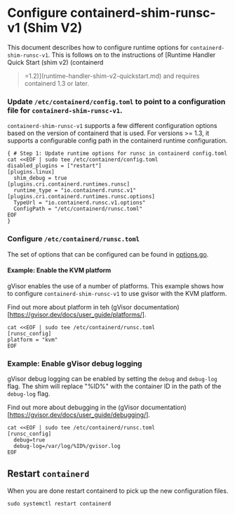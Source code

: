 # Configure containerd-shim-runsc-v1 (Shim V2)

This document describes how to configure runtime options for
`containerd-shim-runsc-v1`.  This is follows on to the instructions of \[Runtime
Handler Quick Start (shim v2) (containerd

> =1.2)](runtime-handler-shim-v2-quickstart.md) and requires containerd 1.3 or
> later.

### Update `/etc/containerd/config.toml` to point to a configuration file for `containerd-shim-runsc-v1`.

`containerd-shim-runsc-v1` supports a few different configuration options based
on the version of containerd that is used. For versions >= 1.3, it supports a
configurable config path in the containerd runtime configuration.

```shell
{ # Step 1: Update runtime options for runsc in containerd config.toml
cat <<EOF | sudo tee /etc/containerd/config.toml
disabled_plugins = ["restart"]
[plugins.linux]
  shim_debug = true
[plugins.cri.containerd.runtimes.runsc]
  runtime_type = "io.containerd.runsc.v1"
[plugins.cri.containerd.runtimes.runsc.options]
  TypeUrl = "io.containerd.runsc.v1.options"
  ConfigPath = "/etc/containerd/runsc.toml"
EOF
}
```

### Configure `/etc/containerd/runsc.toml`

The set of options that can be configured can be found in
[options.go](../pkg/v2/options/options.go).

#### Example: Enable the KVM platform

gVisor enables the use of a number of platforms. This example shows how to
configure `containerd-shim-runsc-v1` to use gvisor with the KVM platform.

Find out more about platform in teh (gVisor
documentation)[https://gvisor.dev/docs/user_guide/platforms/].

```shell
cat <<EOF | sudo tee /etc/containerd/runsc.toml
[runsc_config]
platform = "kvm"
EOF
```

### Example: Enable gVisor debug logging

gVisor debug logging can be enabled by setting the `debug` and `debug-log`
flag. The shim will replace "%ID%" with the container ID in the path of the
`debug-log` flag.

Find out more about debugging in the (gVisor
documentation)[https://gvisor.dev/docs/user_guide/debugging/].

```shell
cat <<EOF | sudo tee /etc/containerd/runsc.toml
[runsc_config]
  debug=true
  debug-log=/var/log/%ID%/gvisor.log
EOF
```

## Restart `containerd`

When you are done restart containerd to pick up the new configuration files.

```shell
sudo systemctl restart containerd
```

